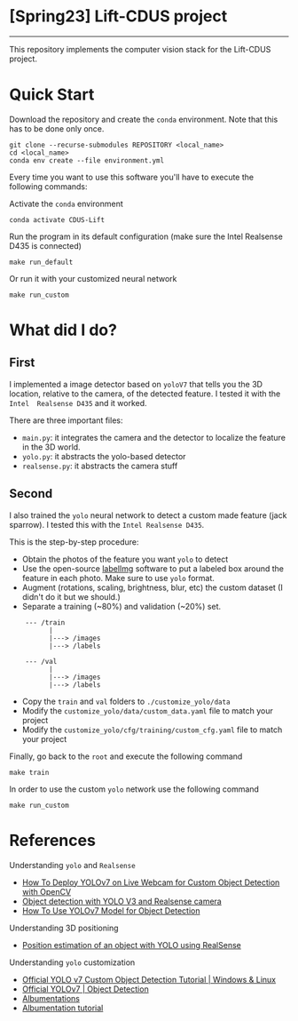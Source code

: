 # [Spring23] Lift-CDUS project
---
This repository implements the computer vision stack for the Lift-CDUS project.

# Quick Start

Download the repository and create the `conda` environment. Note that this has 
to be done only once.

```
git clone --recurse-submodules REPOSITORY <local_name>
cd <local_name>
conda env create --file environment.yml
```

Every time you want to use this software you'll have to execute the following 
commands:

Activate the `conda` environment 

```
conda activate CDUS-Lift
```

Run the program in its default configuration (make sure the Intel Realsense D435 
is connected)

```
make run_default
```

Or run it with your customized neural network

```
make run_custom
```

# What did I do?

## First
I implemented a image detector based on `yoloV7` that tells you the 3D location,
relative to the camera, of the detected feature. I tested it with the `Intel 
Realsense D435` and it worked.

There are three important files: 
- `main.py`: it integrates the camera and the detector to localize the feature 
in the 3D world. 
- `yolo.py`: it abstracts the yolo-based detector 
- `realsense.py`: it abstracts the camera stuff 

## Second
I also trained the `yolo` neural network to detect a custom made feature (jack 
sparrow). I tested this with the `Intel Realsense D435`.

This is the step-by-step procedure:

- Obtain the photos of the feature you want `yolo` to detect
- Use the open-source [labelImg](https://github.com/heartexlabs/labelImg) 
software to put a labeled box around the feature in each photo. Make sure to use
`yolo` format.
- Augment (rotations, scaling, brightness, blur, etc) the custom dataset 
(I didn't do it but we should.)
- Separate a training (\~80%) and validation (\~20%) set.
```
    --- /train
          |
          |---> /images
          |---> /labels
    
    --- /val
          |
          |---> /images
          |---> /labels
```
- Copy the `train` and `val` folders to `./customize_yolo/data`
- Modify the `customize_yolo/data/custom_data.yaml` file to match your project 
- Modify the `customize_yolo/cfg/training/custom_cfg.yaml` file to match your project 

Finally, go back to the `root` and execute the following command 

```
make train
```

In order to use the custom `yolo` network use the following command

```
make run_custom
```

# References

Understanding `yolo` and `Realsense`

- [How To Deploy YOLOv7 on Live Webcam for Custom Object Detection with OpenCV](https://www.youtube.com/watch?v=XzUMigbYRUI&t=452s)
- [Object detection with YOLO V3 and Realsense camera](https://www.youtube.com/watch?v=6Ps7oOqoJaw&t=376s)
- [How To Use YOLOv7 Model for Object Detection](https://www.youtube.com/watch?v=IboFrLHwxDg&t=10s)

Understanding 3D positioning

- [Position estimation of an object with YOLO using RealSense](https://www.youtube.com/watch?v=--81OoXMvlw&t=260s)

Understanding `yolo` customization

- [Official YOLO v7 Custom Object Detection Tutorial | Windows & Linux](https://www.youtube.com/watch?v=-QWxJ0j9EY8&t=1s)
- [Official YOLOv7 | Object Detection](https://www.youtube.com/watch?v=n0Lp59zjQPE&t=2s)
- [Albumentations](https://albumentations.ai/docs/)
- [Albumentation tutorial](https://www.youtube.com/watch?v=rAdLwKJBvPM&list=PLhhyoLH6IjfxeoooqP9rhU3HJIAVAJ3Vz&index=12&t=39s)
